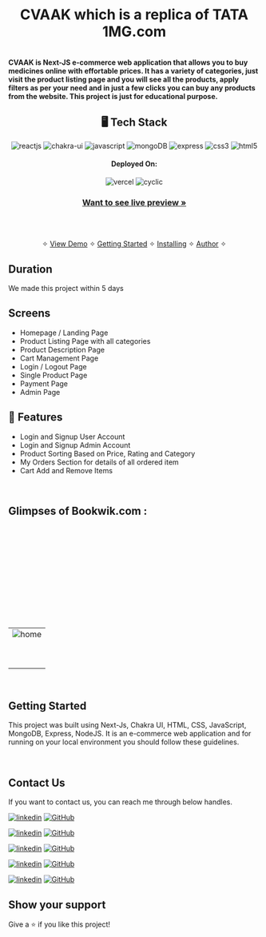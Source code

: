 <h1 align="center">CVAAK which is a replica of TATA 1MG.com</h1>
<br />
<strong>CVAAK is Next-JS e-commerce web application that allows you to buy medicines online with effortable prices. It has a variety of categories, just visit the product listing page and you will see all the products, apply filters as per your need and in just a few clicks you can buy any products from the website. This project is just for educational purpose.</strong>

<h2 align="center">🖥️ Tech Stack</h2>


<!-- <h4 align="center">Frontend:</h4> -->

<p align="center">
  <img src="https://img.shields.io/badge/React-20232A?style=for-the-badge&logo=react&logoColor=61DAFB" alt="reactjs" />
  <img src="https://img.shields.io/badge/Chakra%20UI-3bc7bd?style=for-the-badge&logo=chakraui&logoColor=white" alt="chakra-ui" />
  <img src="https://img.shields.io/badge/JavaScript-323330?style=for-the-badge&logo=javascript&logoColor=F7DF1E" alt="javascript" />
  <img src="https://img.shields.io/badge/MongoDB-02303A?style=for-the-badge&logo=react-router&logoColor=white" alt="mongoDB" />
    <img src="https://img.shields.io/badge/Express-02303A?style=for-the-badge&logo=react-router&logoColor=white" alt="express" />
  <img src="https://img.shields.io/badge/CSS3-1572B6?style=for-the-badge&logo=css3&logoColor=white" alt="css3" />
  <img src="https://img.shields.io/badge/HTML5-E34F26?style=for-the-badge&logo=html5&logoColor=white" alt="html5" />
</p>


<h4 align="center">Deployed On:</h4>

<p align="center">
  <img src="https://img.shields.io/badge/Vercel-00C7B7?style=for-the-badge&logo=netlify&logoColor=white" alt="vercel" />
  <img src="https://img.shields.io/badge/cyclic-430098?style=for-the-badge&logo=vercel&logoColor=white" alt="cyclic" />
</p>



<h3 align="center"><a href="https://bookwik-project.vercel.app/"><strong>Want to see live preview »</strong></a></h3>
<br />
<p align="center">
  <br />&#10023;
  <a href="#Demo">View Demo</a> &#10023;
  <a href="#Getting-Started">Getting Started</a> &#10023; 
  <a href="#Install">Installing</a> &#10023;
  <a href="#Contact Us">Author</a> &#10023;
</p>



## Duration 
We made this project within 5 days
<br />

## Screens 
- Homepage / Landing Page
- Product Listing Page with all categories
- Product Description Page
- Cart Management Page
- Login / Logout Page
- Single Product Page
- Payment Page
- Admin Page


## 🚀 Features
- Login and Signup User Account
- Login and Signup Admin Account
- Product Sorting Based on Price, Rating and Category
- My Orders Section for details of all ordered item
- Cart Add and Remove Items 

<br />


## Glimpses of Bookwik.com :
<table>
  <tr>
    <td><img src="https://user-images.githubusercontent.com/109049556/221469575-0f33dab2-0611-4792-ae11-4dbfbaa414e2.PNG"  alt="home" /></td>
  </tr>
  <br/>
  <tr>
    <td><img src="https://user-images.githubusercontent.com/109049556/221469982-d93d8c3b-cbb0-4a24-bd25-a5f89668c2bb.PNG"  alt="" /></td>
  </tr>
  <br/>
  <tr>
    <td><img src="https://user-images.githubusercontent.com/109049556/221470073-56912f8a-cb3a-4094-a974-107b31ae0d04.PNG"  alt="" /></td>
  </tr>
  <br/>
   <tr>
    <td><img src="https://user-images.githubusercontent.com/109049556/221470139-b65917b8-489f-457f-8e23-5b05ab3573ea.PNG"   alt="" /></td>
  </tr>
  <br/>
  <tr>
    <td><img src="https://user-images.githubusercontent.com/109049556/221470189-0209c77d-7c33-4480-8aae-c895f8aec1c8.PNG"  alt="" /></td>
  </tr>
  <br/>
   <tr>
    <td><img src="https://user-images.githubusercontent.com/109049556/221470291-0ad5a6a4-6b88-4bca-bed4-1e265630ca10.PNG"   alt="" /></td>
  </tr>
  <br/>
  <br/>
   <tr>
    <td><img src="https://user-images.githubusercontent.com/109049556/221470328-09baa2dd-50b5-4317-801c-9baf65e7c07d.PNG"   alt="" /></td>
  </tr>
  <br/>
   <tr>
    <td><img src="https://user-images.githubusercontent.com/109049556/221470423-c7311b72-da3a-42b3-a40b-fc9a7ba906aa.PNG"   alt="" /></td>
  </tr>
  <br/>
    <tr>
    <td><img src="https://user-images.githubusercontent.com/109049556/221470870-ea73a76b-0e75-479b-af59-285190094e56.PNG"   alt="" /></td>
  </tr>
  <br/>
      <tr>
    <td><img src="https://user-images.githubusercontent.com/109049556/221471003-4d877b60-128d-40e3-b5dd-f48638d8f713.PNG"   alt="" /></td>
  </tr>
  <br/>

</table>

<br />



## Getting Started

This project was built using Next-Js, Chakra UI, HTML, CSS, JavaScript, MongoDB, Express, NodeJS. It is an e-commerce web application and for running on your local environment you should follow these guidelines.


<br />

## Contact Us

If you want to contact us, you can reach me through below handles. <br />


[![linkedin](https://img.shields.io/badge/Rajesh_Kumar-0077B5?style=for-the-badge&logo=linkedin&logoColor=white)](https://www.linkedin.com/in/rajeshdeo/)
[![GitHub](https://img.shields.io/badge/Rajesh_Kumar-0077B5?style=for-the-badge&logo=Github&logoColor=white)](https://github.com/rajeshdeo)

[![linkedin](https://img.shields.io/badge/Chandra_Sekhar-0077B5?style=for-the-badge&logo=linkedin&logoColor=white)](https://github.com/Gedelachandrasekhar126396)
[![GitHub](https://img.shields.io/badge/Chandra_Sekhar-0077B5?style=for-the-badge&logo=Github&logoColor=white)](https://github.com/Gedelachandrasekhar126396)

[![linkedin](https://img.shields.io/badge/Neha_Kumari-0077B5?style=for-the-badge&logo=linkedin&logoColor=white)](https://www.linkedin.com/in/guptaneha0111/)
[![GitHub](https://img.shields.io/badge/Neha_Kumari-0077B5?style=for-the-badge&logo=Github&logoColor=white)](https://github.com/guptaneha0111)


[![linkedin](https://img.shields.io/badge/Prajwalhg-0077B5?style=for-the-badge&logo=linkedin&logoColor=white)](https://github.com/mazerunner321)
[![GitHub](https://img.shields.io/badge/Prajwalhg-0077B5?style=for-the-badge&logo=Github&logoColor=white)](https://github.com/mazerunner321)

[![linkedin](https://img.shields.io/badge/Santosh_Sharma-0077B5?style=for-the-badge&logo=linkedin&logoColor=white)](https://www.linkedin.com/in/aditya-anand-2b795a239/)
[![GitHub](https://img.shields.io/badge/Santosh_Sharma-0077B5?style=for-the-badge&logo=Github&logoColor=white)](https://github.com/AdityaBr11/)





## Show your support

Give a ⭐️ if you like this project!
